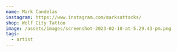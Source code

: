 ```yaml
---
name: Mark Candelas
instagram: https://www.instagram.com/marksattacks/
shop: Wolf City Tattoo
image: /assets/images/screenshot-2023-02-18-at-5.29.43-pm.png
tags:
  - artist
---
```

